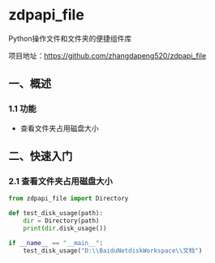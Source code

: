 # zdpapi_file
Python操作文件和文件夹的便捷组件库

项目地址：https://github.com/zhangdapeng520/zdpapi_file

## 一、概述

### 1.1 功能

- 查看文件夹占用磁盘大小


## 二、快速入门

### 2.1 查看文件夹占用磁盘大小
```python
from zdpapi_file import Directory

def test_disk_usage(path):
    dir = Directory(path)
    print(dir.disk_usage())

if __name__ == "__main__":
    test_disk_usage("D:\\BaiduNetdiskWorkspace\\文档")
```
